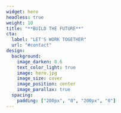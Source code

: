 ```yaml
---
widget: hero
headless: true
weight: 10
title: "**BUILD THE FUTURE**"
cta:
  label: "LET'S WORK TOGETHER"
  url: "#contact"
design:
  background:
    image_darken: 0.6
    text_color_light: true
    image: hero.jpg
    image_size: cover
    image_position: center
    image_parallax: true
  spacing:
    padding: ["200px", "0", "200px", "0"]
---
```

